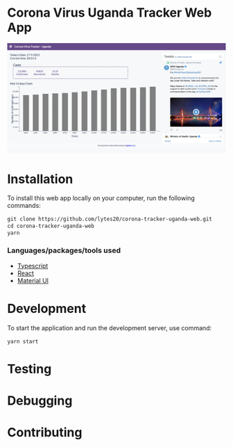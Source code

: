 # Corona Virus Uganda Tracker Web App

![Dashboard Screenshot](./dashboard.png)
# Installation
To install this web app locally on your computer, run the following commands:

    git clone https://github.com/lytes20/corona-tracker-uganda-web.git
    cd corona-tracker-uganda-web
    yarn

### Languages/packages/tools used
- [Typescript](https://www.typescriptlang.org/)
- [React](https://reactjs.org/)
- [Material UI](https://material-ui.com/)
# Development
To start the application and run the development server, use command:

    yarn start

# Testing

# Debugging

# Contributing


